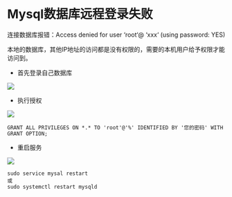 # Mysql数据库远程登录失败

连接数据库报错：Access denied for user ‘root‘@ ‘xxx‘ (using password: YES)

本地的数据库，其他IP地址的访问都是没有权限的，需要的本机用户给予权限才能访问到。

* 首先登录自己数据库

![](https://cdn.jsdelivr.net/gh/ye-guo/Images/images/%E6%95%B0%E6%8D%AE%E5%BA%93%E8%BF%9C%E7%A8%8B%E8%BF%9E%E6%8E%A5%E9%94%99%E8%AF%AF2.png)

* 执行授权

![](https://cdn.jsdelivr.net/gh/ye-guo/Images/images/%E6%95%B0%E6%8D%AE%E5%BA%93%E8%BF%9C%E7%A8%8B%E8%BF%9E%E6%8E%A5%E9%94%99%E8%AF%AF4.png)

```mysql 
GRANT ALL PRIVILEGES ON *.* TO 'root'@'%' IDENTIFIED BY '您的密码' WITH GRANT OPTION;
```

* 重启服务

![](https://cdn.jsdelivr.net/gh/ye-guo/Images/images/%E6%95%B0%E6%8D%AE%E5%BA%93%E8%BF%9C%E7%A8%8B%E8%BF%9E%E6%8E%A5%E9%94%99%E8%AF%AF3.png)

```shell
sudo service mysal restart 
或
sudo systemctl restart mysqld
```

